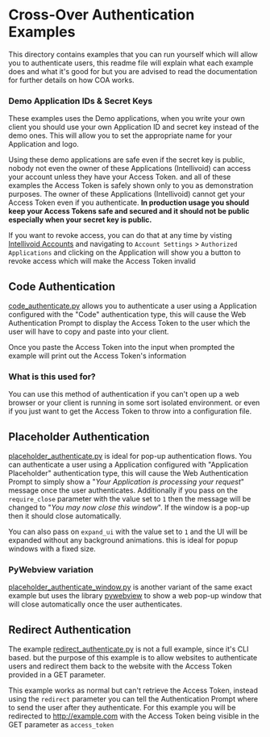 # Cross-Over Authentication Examples

This directory contains examples that you can run yourself
which will allow you to authenticate users, this readme file
will explain what each example does and what it's good for
but you are advised to read the documentation for
further details on how COA works.

### Demo Application IDs & Secret Keys

These examples uses the Demo applications, when you write
your own client you should use your own Application ID
and secret key instead of the demo ones. This will allow
you to set the appropriate name for your Application and 
logo. 

Using these demo applications are safe even if the secret
key is public, nobody not even the owner of these
Applications (Intellivoid) can access your account unless
they have your Access Token. and all of these examples
the Access Token is safely shown only to you as
demonstration purposes. The owner of these Applications
(Intellivoid) cannot get your Access Token even if you
authenticate. **In production usage you should keep your
Access Tokens safe and secured and it should not be public
especially when your secret key is public.**

If you want to revoke access, you can do that at any time
by visting [Intellivoid Accounts](https://accounts.intellivoid.net)
and navigating to `Account Settings` > `Authorized Applications`
and clicking on the Application will show you a button
to revoke access which will make the Access Token invalid


## Code Authentication

[code_authenticate.py](code_authenticate.py) allows you
to authenticate a user using a Application configured with
the "Code" authentication type, this will cause the
Web Authentication Prompt to display the Access Token to
the user which the user will have to copy and paste into
your client.

Once you paste the Access Token into the input when prompted
the example will print out the Access Token's information

### What is this used for?

You can use this method of authentication if you can't
open up a web browser or your client is running in some
sort isolated environment. or even if you just want to
get the Access Token to throw into a configuration file.


## Placeholder Authentication

[placeholder_authenticate.py](placeholder_authenticate.py) 
is ideal for pop-up authentication flows. You can
authenticate a user using a Application configured with
"Application Placeholder" authentication type, this will
cause the Web Authentication Prompt to simply show a 
"*Your Application is processing your request*" message
once the user authenticates. Additionally if you pass
on the `require_close` parameter with the value set to `1`
then the message will be changed to "*You may now close this
window*". If the window is a pop-up then it should close
automatically.

You can also pass on `expand_ui` with the value set to `1`
and the UI will be expanded without any background animations.
this is ideal for popup windows with a fixed size.

### PyWebview variation

[placeholder_authenticate_window.py](placeholder_authenticate_window.py)
is another variant of the same exact example but uses the
library [pywebview](https://pypi.org/project/pywebview/)
to show a web pop-up window that will close automatically
once the user authenticates.


## Redirect Authentication

The example [redirect_authenticate.py](redirect_authenticate.py)
is not a full example, since it's CLI based. but the
purpose of this example is to allow websites to authenticate
users and redirect them back to the website with the
Access Token provided in a GET parameter.

This example works as normal but can't retrieve the
Access Token, instead using the `redirect` parameter you
can tell the Authentication Prompt where to send the user
after they authenticate. For this example you will be
redirected to http://example.com with the Access Token
being visible in the GET parameter as `access_token`